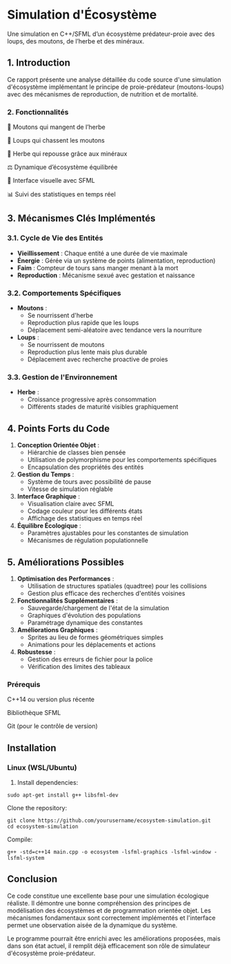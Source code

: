 # Simulation d'Écosystème
Une simulation en C++/SFML d’un écosystème prédateur-proie avec des loups, des moutons, de l’herbe et des minéraux.

## 1. Introduction
Ce rapport présente une analyse détaillée du code source d'une simulation d'écosystème implémentant le principe de proie-prédateur (moutons-loups) avec des mécanismes de reproduction, de nutrition et de mortalité.

### 2. Fonctionnalités

🐑 Moutons qui mangent de l’herbe

🐺 Loups qui chassent les moutons

🌱 Herbe qui repousse grâce aux minéraux

⚖️ Dynamique d’écosystème équilibrée

🎨 Interface visuelle avec SFML

📊 Suivi des statistiques en temps réel

## 3. Mécanismes Clés Implémentés

### 3.1. Cycle de Vie des Entités

- **Vieillissement** : Chaque entité a une durée de vie maximale
- **Énergie** : Gérée via un système de points (alimentation, reproduction)
- **Faim** : Compteur de tours sans manger menant à la mort
- **Reproduction** : Mécanisme sexué avec gestation et naissance

### 3.2. Comportements Spécifiques

- **Moutons** :
    - Se nourrissent d'herbe
    - Reproduction plus rapide que les loups
    - Déplacement semi-aléatoire avec tendance vers la nourriture
- **Loups** :
    - Se nourrissent de moutons
    - Reproduction plus lente mais plus durable
    - Déplacement avec recherche proactive de proies

### 3.3. Gestion de l'Environnement

- **Herbe** :
    - Croissance progressive après consommation
    - Différents stades de maturité visibles graphiquement

## 4. Points Forts du Code

1. **Conception Orientée Objet** :
    - Hiérarchie de classes bien pensée
    - Utilisation de polymorphisme pour les comportements spécifiques
    - Encapsulation des propriétés des entités
2. **Gestion du Temps** :
    - Système de tours avec possibilité de pause
    - Vitesse de simulation réglable
3. **Interface Graphique** :
    - Visualisation claire avec SFML
    - Codage couleur pour les différents états
    - Affichage des statistiques en temps réel
4. **Équilibre Écologique** :
    - Paramètres ajustables pour les constantes de simulation
    - Mécanismes de régulation populationnelle

## 5. Améliorations Possibles

1. **Optimisation des Performances** :
    - Utilisation de structures spatiales (quadtree) pour les collisions
    - Gestion plus efficace des recherches d'entités voisines
2. **Fonctionnalités Supplémentaires** :
    - Sauvegarde/chargement de l'état de la simulation
    - Graphiques d'évolution des populations
    - Paramétrage dynamique des constantes
3. **Améliorations Graphiques** :
    - Sprites au lieu de formes géométriques simples
    - Animations pour les déplacements et actions
4. **Robustesse** :
    - Gestion des erreurs de fichier pour la police
    - Vérification des limites des tableaux


### Prérequis
C++14 ou version plus récente

Bibliothèque SFML

Git (pour le contrôle de version)
## Installation

### Linux (WSL/Ubuntu)

1. Install dependencies:
```
sudo apt-get install g++ libsfml-dev
```
Clone the repository:

```
git clone https://github.com/yourusername/ecosystem-simulation.git
cd ecosystem-simulation
```
Compile:

```
g++ -std=c++14 main.cpp -o ecosystem -lsfml-graphics -lsfml-window -lsfml-system
```

##  Conclusion

Ce code constitue une excellente base pour une simulation écologique réaliste. Il démontre une bonne compréhension des principes de modélisation des écosystèmes et de programmation orientée objet. Les mécanismes fondamentaux sont correctement implémentés et l'interface permet une observation aisée de la dynamique du système.

Le programme pourrait être enrichi avec les améliorations proposées, mais dans son état actuel, il remplit déjà efficacement son rôle de simulateur d'écosystème proie-prédateur.

